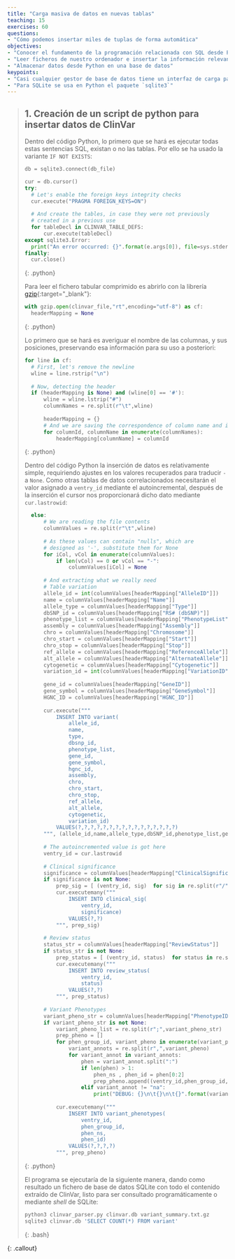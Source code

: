 ```yaml
---
title: "Carga masiva de datos en nuevas tablas"
teaching: 15
exercises: 60
questions:
- "Cómo podemos insertar miles de tuplas de forma automática"
objectives:
- "Conocer el fundamento de la programación relacionada con SQL desde Python"
- "Leer ficheros de nuestro ordenador e insertar la información relevante en una base de datos relacional"
- "Almacenar datos desde Python en una base de datos"
keypoints:
- "Casi cualquier gestor de base de datos tiene un interfaz de carga para ser usado desde cualquier lenguaje de programación"
- "Para SQLite se usa en Python el paquete `sqlite3`"
---
```



> ## 1. Creación de un script de python para insertar datos de ClinVar
> Dentro del código Python, lo primero que se hará es ejecutar todas estas sentencias SQL, existan o no las tablas. Por ello se ha usado la variante `IF NOT EXISTS`:
>
> ~~~python
> db = sqlite3.connect(db_file)
> 
> cur = db.cursor()
> try:
> 	# Let's enable the foreign keys integrity checks
> 	cur.execute("PRAGMA FOREIGN_KEYS=ON")
> 	
> 	# And create the tables, in case they were not previously
> 	# created in a previous use
> 	for tableDecl in CLINVAR_TABLE_DEFS:
> 		cur.execute(tableDecl)
> except sqlite3.Error:
> 	print("An error occurred: {}".format(e.args[0]), file=sys.stderr)
> finally:
> 	cur.close()
> ~~~
> {: .python}
>
> Para leer el fichero tabular comprimido es abrirlo con la librería [gzip](https://docs.python.org/3/library/gzip.html){:target="_blank"}:
>
> ~~~python
> with gzip.open(clinvar_file,"rt",encoding="utf-8") as cf:
> 	headerMapping = None
> ~~~
> {: .python}
>
> Lo primero que se hará es averiguar el nombre de las columnas, y sus posiciones, preservando esa información para su uso a posteriori:
>
> ~~~python
> for line in cf:
> 	# First, let's remove the newline
> 	wline = line.rstrip("\n")
> 	
> 	# Now, detecting the header
> 	if (headerMapping is None) and (wline[0] == '#'):
> 		wline = wline.lstrip("#")
> 		columnNames = re.split(r"\t",wline)
> 		
> 		headerMapping = {}
> 		# And we are saving the correspondence of column name and id
> 		for columnId, columnName in enumerate(columnNames):
> 			headerMapping[columnName] = columnId
> ~~~
> {: .python}
>
> Dentro del código Python la inserción de datos es relativamente simple, requiriendo ajustes en los valores recuperados para traducir `-` a `None`.
> Como otras tablas de datos correlacionados necesitarán el valor asignado a `ventry_id` mediante el autoincremental, después de la inserción
> el cursor nos proporcionará dicho dato mediante `cur.lastrowid`:
>
> ~~~python
>	else:
>		# We are reading the file contents	
>		columnValues = re.split(r"\t",wline)
>		
>		# As these values can contain "nulls", which are
>		# designed as '-', substitute them for None
>		for iCol, vCol in enumerate(columnValues):
>			if len(vCol) == 0 or vCol == "-":
>				columnValues[iCol] = None
>		
>		# And extracting what we really need
>		# Table variation
>		allele_id = int(columnValues[headerMapping["AlleleID"]])
>		name = columnValues[headerMapping["Name"]]
>		allele_type = columnValues[headerMapping["Type"]]
>		dbSNP_id = columnValues[headerMapping["RS# (dbSNP)"]]
>		phenotype_list = columnValues[headerMapping["PhenotypeList"]]
>		assembly = columnValues[headerMapping["Assembly"]]
>		chro = columnValues[headerMapping["Chromosome"]]
>		chro_start = columnValues[headerMapping["Start"]]
>		chro_stop = columnValues[headerMapping["Stop"]]
>		ref_allele = columnValues[headerMapping["ReferenceAllele"]]
>		alt_allele = columnValues[headerMapping["AlternateAllele"]]
>		cytogenetic = columnValues[headerMapping["Cytogenetic"]]
>		variation_id = int(columnValues[headerMapping["VariationID"]])
>		
>		gene_id = columnValues[headerMapping["GeneID"]]
>		gene_symbol = columnValues[headerMapping["GeneSymbol"]]
>		HGNC_ID = columnValues[headerMapping["HGNC_ID"]]
>		
>		cur.execute("""
>			INSERT INTO variant(
>				allele_id,
>				name,
>				type,
>				dbsnp_id,
>				phenotype_list,
>				gene_id,
>				gene_symbol,
>				hgnc_id,
>				assembly,
>				chro,
>				chro_start,
>				chro_stop,
>				ref_allele,
>				alt_allele,
>				cytogenetic,
>				variation_id)
>			VALUES(?,?,?,?,?,?,?,?,?,?,?,?,?,?,?,?)
>		""", (allele_id,name,allele_type,dbSNP_id,phenotype_list,gene_id,gene_symbol,HGNC_ID,assembly,chro,chro_start,chro_stop,ref_allele,alt_allele,cytogenetic,variation_id))
>		
>		# The autoincremented value is got here
>		ventry_id = cur.lastrowid
>		
>		# Clinical significance
>		significance = columnValues[headerMapping["ClinicalSignificance"]]
>		if significance is not None:
>			prep_sig = [ (ventry_id, sig)  for sig in re.split(r"/",significance) ]
>			cur.executemany("""
>				INSERT INTO clinical_sig(
>					ventry_id,
>					significance)
>				VALUES(?,?)
>			""", prep_sig)
>		
>		# Review status
>		status_str = columnValues[headerMapping["ReviewStatus"]]
>		if status_str is not None:
>			prep_status = [ (ventry_id, status)  for status in re.split(r", ",status_str) ]
>			cur.executemany("""
>				INSERT INTO review_status(
>					ventry_id,
>					status)
>				VALUES(?,?)
>			""", prep_status)
>		
>		# Variant Phenotypes
>		variant_pheno_str = columnValues[headerMapping["PhenotypeIDS"]]
>		if variant_pheno_str is not None:
>			variant_pheno_list = re.split(r";",variant_pheno_str)
>			prep_pheno = []
>			for phen_group_id, variant_pheno in enumerate(variant_pheno_list):
>				variant_annots = re.split(r",",variant_pheno)
>				for variant_annot in variant_annots:
>					phen = variant_annot.split(":")
>					if len(phen) > 1:
>						phen_ns , phen_id = phen[0:2]
>						prep_pheno.append((ventry_id,phen_group_id,phen_ns,phen_id))
>					elif variant_annot != "na":
>						print("DEBUG: {}\n\t{}\n\t{}".format(variant_annot,variant_pheno_str,line),file=sys.stderr)
>			
>			cur.executemany("""
>				INSERT INTO variant_phenotypes(
>					ventry_id,
>					phen_group_id,
>					phen_ns,
>					phen_id)
>				VALUES(?,?,?,?)
>			""", prep_pheno)
> ~~~
> {: .python}
>
> El programa se ejecutaría de la siguiente manera, dando como resultado un fichero de base de datos SQLite con todo el contenido extraído de ClinVar, listo para ser consultado programáticamente o mediante *shell* de SQLite:
>
> ~~~bash
> python3 clinvar_parser.py clinvar.db variant_summary.txt.gz
> sqlite3 clinvar.db 'SELECT COUNT(*) FROM variant'
> ~~~
> {: .bash}
>
 {: .callout}
